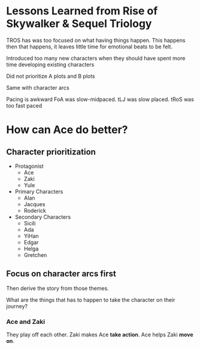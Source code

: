 # Lessons Learned from Rise of Skywalker & Sequel Triology

TROS has was too focused on what having things happen. This happens then that happens, it leaves little time for emotional beats to be felt.

Introduced too many new characters when they should have spent more time developing existing characters

Did not prioritize A plots and B plots

Same with character arcs

Pacing is awkward FoA was slow-midpaced. tLJ was slow placed. tRoS was too fast paced

# How can Ace do better?

## Character prioritization

- Protagonist
  - Ace
  - Zaki
  - Yule
- Primary Characters
  - Alan
  - Jacques
  - Roderick
- Secondary Characters
  - Sicili
  - Ada
  - YiHan
  - Edgar
  - Helga
  - Gretchen



## Focus on character arcs first

Then derive the story from those themes.

What are the things that has to happen to take the character on their journey?



### Ace and Zaki

They play off each other. Zaki makes Ace **take action**. Ace helps Zaki **move on**.





